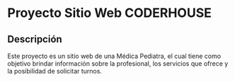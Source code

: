 # Proyecto Sitio Web CODERHOUSE

## Descripción
Este proyecto es un sitio web de una Médica Pediatra, el cual tiene como objetivo brindar información sobre la profesional, los servicios que ofrece y la posibilidad de solicitar turnos.